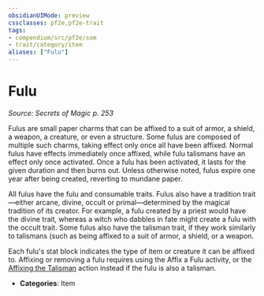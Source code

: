 ```yaml
---
obsidianUIMode: preview
cssclasses: pf2e,pf2e-trait
tags:
- compendium/src/pf2e/som
- trait/category/item
aliases: ["Fulu"]
---
```

# Fulu  
*Source: Secrets of Magic p. 253*  

Fulus are small paper charms that can be affixed to a suit of armor, a shield, a weapon, a creature, or even a structure. Some fulus are composed of multiple such charms, taking effect only once all have been affixed. Normal fulus have effects immediately once affixed, while fulu talismans have an effect only once activated. Once a fulu has been activated, it lasts for the given duration and then burns out. Unless otherwise noted, fulus expire one year after being created, reverting to mundane paper.

All fulus have the fulu and consumable traits. Fulus also have a tradition trait—either arcane, divine, occult or primal—determined by the magical tradition of its creator. For example, a fulu created by a priest would have the divine trait, whereas a witch who dabbles in fate might create a fulu with the occult trait. Some fulus also have the talisman trait, if they work similarly to talismans (such as being affixed to a suit of armor, a shield, or a weapon.

Each fulu's stat block indicates the type of item or creature it can be affixed to. Affixing or removing a fulu requires using the Affix a Fulu activity, or the [Affixing the Talisman](rules/actions/affix-a-talisman.md) action instead if the fulu is also a talisman.

- **Categories**: Item